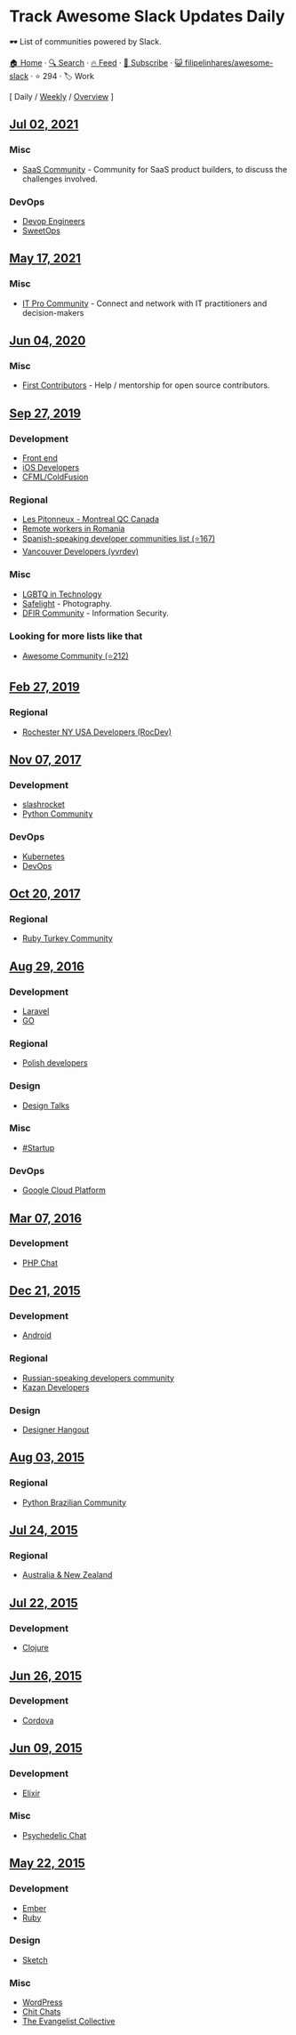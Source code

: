 # Track Awesome Slack Updates Daily

🕶️  List of communities powered by Slack.

[🏠 Home](/README.md) · [🔍 Search](https://test.trackawesomelist.com/search/) · [🔥 Feed](https://test.trackawesomelist.com/filipelinhares/awesome-slack/feed.xml) · [📮 Subscribe](https://trackawesomelist.us17.list-manage.com/subscribe?u=d2f0117aa829c83a63ec63c2f&id=36a103854c) · [😺 filipelinhares/awesome-slack](https://github.com/filipelinhares/awesome-slack/blob/master/README.md) · ⭐ 294 · 🏷️ Work

[ Daily / [Weekly](/content/filipelinhares/awesome-slack/week/README.md) / [Overview](/content/filipelinhares/awesome-slack/readme/README.md) ]



## [Jul 02, 2021](/content/2021/07/02/README.md)

### Misc

*   [SaaS Community](https://join.slack.com/t/saas-hgv7803/shared_invite/zt-qwvrywyr-8DmSpEzBiSWD2WQuB9r9pw) - Community for SaaS product builders, to discuss the challenges involved.

### DevOps

*   [Devop Engineers](https://www.devopsengineers.com/)
*   [SweetOps](https://slack.cloudposse.com/)

## [May 17, 2021](/content/2021/05/17/README.md)

### Misc

*   [IT Pro Community](https://www.electric.ai/it-pro-slack) - Connect and network with IT practitioners and decision-makers

## [Jun 04, 2020](/content/2020/06/04/README.md)

### Misc

*   [First Contributors](https://firstcontributors.slack.com/join/shared_invite/enQtNjkxNzQwNzA2MTMwLTVhMWJjNjg2ODRlNWZhNjIzYjgwNDIyZWYwZjhjYTQ4OTBjMWM0MmFhZDUxNzBiYzczMGNiYzcxNjkzZDZlMDM#/) - Help / mentorship for open source contributors.

## [Sep 27, 2019](/content/2019/09/27/README.md)

### Development

*   [Front end](https://frontenddevelopers.org/)
*   [iOS Developers](https://ios-developers.io/)
*   [CFML/ColdFusion](https://cfml-slack.herokuapp.com/)

### Regional

*   [Les Pitonneux - Montreal QC Canada](https://pitonneux.slack.com)
*   [Remote workers in Romania](https://github.com/filipelinhares/awesome-slack/blob/master/README.md/weworkremotely.slack.com/)
*   [Spanish-speaking developer communities list (⭐167)](https://github.com/comunidad-tecnologica/awesome-spanish-slack-dev-groups)
*   [Vancouver Developers (yvrdev)](https://yvrdev.slack.com/)

### Misc

*   [LGBTQ in Technology](https://lgbtq.technology/)
*   [Safelight](http://safelight.herokuapp.com/) - Photography.
*   [DFIR Community](https://rishi28.typeform.com/to/sTbTI8) - Information Security.

### Looking for more lists like that

*   [Awesome Community (⭐212)](https://github.com/phpearth/awesome-community)

## [Feb 27, 2019](/content/2019/02/27/README.md)

### Regional

*   [Rochester NY USA Developers (RocDev)](https://rocdev.org/)

## [Nov 07, 2017](/content/2017/11/07/README.md)

### Development

*   [slashrocket](https://slashrocket.io/)
*   [Python Community](https://pythoncommunity.herokuapp.com/)

### DevOps

*   [Kubernetes](http://slack.kubernetes.io/)
*   [DevOps](https://devopschat.co/)

## [Oct 20, 2017](/content/2017/10/20/README.md)

### Regional

*   [Ruby Turkey Community](https://rubytr.herokuapp.com/)

## [Aug 29, 2016](/content/2016/08/29/README.md)

### Development

*   [Laravel](https://larachat.co/)
*   [GO](https://docs.google.com/forms/d/e/1FAIpQLScNsNXbz2SCLH5hVNoZS0C70nPAXv730SW9F3K1g6iVvlcUTg/viewform?fbzx=4754263898376949596)

### Regional

*   [Polish developers](http://slackin.devstyle.pl/)

### Design

*   [Design Talks](https://docs.google.com/forms/d/e/1FAIpQLSeKT_LC8kKTzJ4JjmgVQVpfl24i1qBkjJ7TYyQcNHL7fBQkYQ/viewform?c=0\&w=1)

### Misc

*   [#Startup](http://startup.chat)

### DevOps

*   [Google Cloud Platform](http://bit.ly/gcp-slack)

## [Mar 07, 2016](/content/2016/03/07/README.md)

### Development

*   [PHP Chat](https://phpchat.co)

## [Dec 21, 2015](/content/2015/12/21/README.md)

### Development

*   [Android](https://androidchat.co/)

### Regional

*   [Russian-speaking developers community](https://rusdevs.herokuapp.com/)
*   [Kazan Developers](https://devkzn.slack.com/)

### Design

*   [Designer Hangout](https://www.designerhangout.co/)

## [Aug 03, 2015](/content/2015/08/03/README.md)

### Regional

*   [Python Brazilian Community](http://slack-pythonbrasil.herokuapp.com/)

## [Jul 24, 2015](/content/2015/07/24/README.md)

### Regional

*   [Australia & New Zealand](http://devanz.co)

## [Jul 22, 2015](/content/2015/07/22/README.md)

### Development

*   [Clojure](http://clojurians.net/)

## [Jun 26, 2015](/content/2015/06/26/README.md)

### Development

*   [Cordova](http://slack.cordova.io/)

## [Jun 09, 2015](/content/2015/06/09/README.md)

### Development

*   [Elixir](https://elixir-slackin.herokuapp.com/)

### Misc

*   [Psychedelic Chat](http://psychedelicchat.com/)

## [May 22, 2015](/content/2015/05/22/README.md)

### Development

*   [Ember](https://ember-community-slackin.herokuapp.com/)
*   [Ruby](https://rubydevelopers.typeform.com/to/l7WVWl)

### Design

*   [Sketch](http://teamsketch.io/)

### Misc

*   [WordPress](https://make.wordpress.org/chat/)
*   [Chit Chats](http://www.chitchats.co/)
*   [The Evangelist Collective](https://github.com/evangelistcollective/)